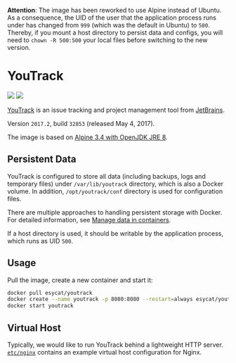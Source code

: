 **Attention**:
The image has been reworked to use Alpine instead of Ubuntu. As a consequence, the UID of the user that the application process runs under has changed from `999` (which was the default in Ubuntu) to `500`. Thereby, if you mount a host directory to persist data and configs, you will need to `chown -R 500:500` your local files before switching to the new version.

# YouTrack
[![](https://images.microbadger.com/badges/image/esycat/youtrack.svg)](https://microbadger.com/images/esycat/youtrack "Get your own image badge on microbadger.com")
[![](https://images.microbadger.com/badges/version/esycat/youtrack.svg)](https://microbadger.com/images/esycat/youtrack "Get your own version badge on microbadger.com")

[YouTrack](https://jetbrains.com/youtrack/) is an issue tracking and project management tool from [JetBrains](https://jetbrains.com/).

Version `2017.2`, build `32853` (released May 4, 2017).

The image is based on [Alpine 3.4 with OpenJDK JRE 8](https://hub.docker.com/r/esycat/java/).

## Persistent Data
YouTrack is configured to store all data (including backups, logs and temporary files) under `/var/lib/youtrack` directory, which is also a Docker volume. In addition, `/opt/youtrack/conf` directory is used for configuration files.

There are multiple approaches to handling persistent storage with Docker. For detailed information, see [Manage data in containers](https://docs.docker.com/engine/tutorials/dockervolumes/).

If a host directory is used, it should be writable by the application process, which runs as UID `500`.

## Usage

Pull the image, create a new container and start it:

```bash
docker pull esycat/youtrack
docker create --name youtrack -p 8080:8080 --restart=always esycat/youtrack
docker start youtrack
```

## Virtual Host
Typically, we would like to run YouTrack behind a lightweight HTTP server. [`etc/nginx`]() contains an example virtual host configuration for Nginx.
